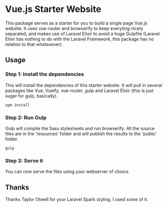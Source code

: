# Vue.js Starter Website
This package serves as a starter for you to build a single page Vue.js website. It uses vue-router and browserify to keep everyting nicely separated, and makes use of Laravel Elixir to avoid a huge Gulpfile (Laravel Elixir has nothing to do with the Laravel Framework, this package has no relation to that whatsoever).


## Usage

### Step 1: Install the dependencies
This will install the dependencies of this starter website. It will pull in several packages like Vue, Vueify, vue-router, gulp and Laravel Elixir (this is just suger for gulp, basically).

```
npm install
```

### Step 2: Run Gulp
Gulp will compile the Sass stylesheets and run browserify. All the source files are in the 'resources' folder and will publish the results to the 'public' folder.

```
gulp
```

### Step 3: Serve it
You can now serve the files using your webserver of choice.

## Thanks
Thanks Taylor Otwell for your Laravel Spark styling. I used some of it.